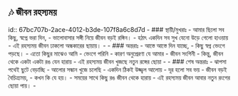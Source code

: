 ## 🎶 জীবন রহস্যময় 
id:: 67bc707b-2ace-4012-b3de-107f8a6c8d7d
	- ### স্থায়ী/মুখরাঃ
		- আমার ছিলো সব কিছু, স্বপ্নে ভরা দিন,
		- ভালোবাসার সঙ্গী নিয়ে জীবন বড়ই  রঙ্গিন।
		- হঠাৎ একদিন সব সুখ যেনো উড়ে গেলো হাওয়ায়
		- এই রহস্যময় জীবন ঢাকলো অন্ধকারের ছায়ায়।
		-
	- ### অন্তরাঃ
		- আস্তে আস্তে দিন যাচ্ছে,
		- কিছু স্বপ্ন ভেংগে পড়ছে।
		- এতো কিছুর মাঝেও আমি
			- ভেংগে পরিনি
		- কারণ অনুপ্রেরণা যে আমার
			- জীবন সংগিনী
		- কিন্তু, জীবন থেকে একটা একটা রঙ যেন হারায়
		- এই রহস্যময় জীবন খুজছে নতুন রঙ্গের ছোয়া
		-
	- ### শেষ অন্তরাঃ
		- ঝাপসা পথেই ছুটে বেড়াচ্ছি
		- আলোর সন্ধান খুজে চলেছি
		- একদিন ঠিকই উজ্জ্বল আলোয়
			- দূর হলো সব ভয়
		- জীবন বড়ই বৈচিত্র্যময়,
			- কখন কি যে হয়।
		- সময়ের সাথে কিছু রঙ জীবন থেকে হারায়
		- এই রহস্যময় জীবন আবার নতুন রংগের ছোয়া পায়।
		-